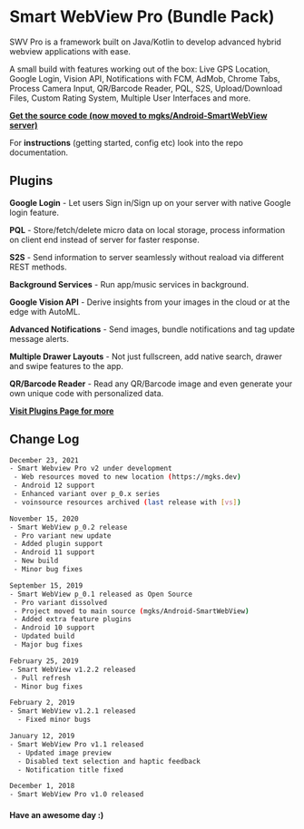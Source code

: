 # Smart WebView Pro (Bundle Pack)
SWV Pro is a framework built on Java/Kotlin to develop advanced hybrid webview applications with ease.

A small build with features working out of the box: Live GPS Location, Google Login, Vision API, Notifications with FCM, AdMob, Chrome Tabs, Process Camera Input, QR/Barcode Reader, PQL, S2S, Upload/Download Files, Custom Rating System, Multiple User Interfaces and more.

**[Get the source code (now moved to mgks/Android-SmartWebView server)](https://github.com/mgks/Android-SmartWebView)**

For **instructions** (getting started, config etc) look into the repo documentation.

## Plugins

**Google Login** - Let users Sign in/Sign up on your server with native Google login feature.

**PQL** - Store/fetch/delete micro data on local storage, process information on client end instead of server for faster response.

**S2S** - Send information to server seamlessly without reaload via different REST methods.

**Background Services** - Run app/music services in background.

**Google Vision API** - Derive insights from your images in the cloud or at the edge with AutoML.

**Advanced Notifications** - Send images, bundle notifications and tag update message alerts.

**Multiple Drawer Layouts** - Not just fullscreen, add native search, drawer and swipe features to the app.

**QR/Barcode Reader** - Read any QR/Barcode image and even generate your own unique code with personalized data.

**[Visit Plugins Page for more](https://github.com/mgks/Android-SmartWebView#plugins)**

## Change Log
```bash
December 23, 2021
- Smart Webview Pro v2 under development
 - Web resources moved to new location (https://mgks.dev)
 - Android 12 support
 - Enhanced variant over p_0.x series
 - voinsource resources archived (last release with [vs])

November 15, 2020
- Smart WebView p_0.2 release
 - Pro variant new update
 - Added plugin support
 - Android 11 support
 - New build
 - Minor bug fixes

September 15, 2019
- Smart WebView p_0.1 released as Open Source
 - Pro variant dissolved
 - Project moved to main source (mgks/Android-SmartWebView)
 - Added extra feature plugins
 - Android 10 support
 - Updated build
 - Major bug fixes

February 25, 2019
- Smart WebView v1.2.2 released
 - Pull refresh
 - Minor bug fixes

February 2, 2019
- Smart WebView v1.2.1 released
  - Fixed minor bugs

January 12, 2019
- Smart WebView Pro v1.1 released
  - Updated image preview
  - Disabled text selection and haptic feedback
  - Notification title fixed

December 1, 2018
- Smart WebView Pro v1.0 released
```

#### Have an awesome day :)
